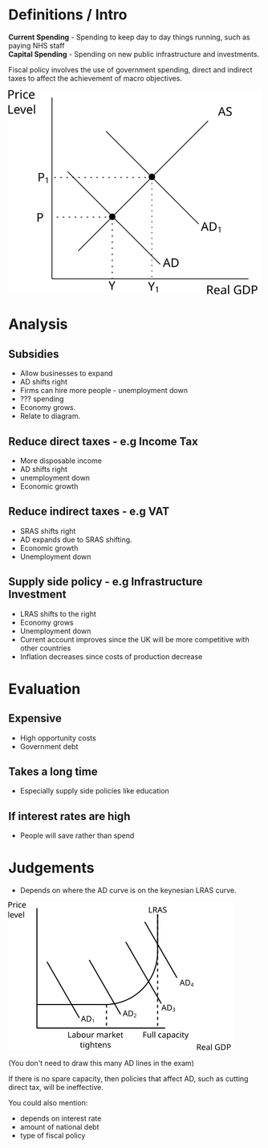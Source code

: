 # Definitions / Intro #
**Current Spending** - Spending to keep day to day things running, such as paying NHS staff  
**Capital Spending** - Spending on new public infrastructure and investments.

Fiscal policy involves the use of government spending, direct and indirect taxes to affect the achievement of macro objectives.

![](../diagrams/ad-shift-right.svg#mono-black)

# Analysis #

## Subsidies ##
- Allow businesses to expand
- AD shifts right
- Firms can hire more people - unemployment down
- ??? spending
- Economy grows.
- Relate to diagram.

## Reduce direct taxes - e.g Income Tax ##
- More disposable income
- AD shifts right
- unemployment down
- Economic growth

## Reduce indirect taxes - e.g VAT ##
- SRAS shifts right
- AD expands due to SRAS shifting.
- Economic growth
- Unemployment down

## Supply side policy - e.g Infrastructure Investment ##
- LRAS shifts to the right
- Economy grows
- Unemployment down
- Current account improves since the UK will be more competitive with other countries
- Inflation decreases since costs of production decrease

# Evaluation #

## Expensive ##
- High opportunity costs
- Government debt

## Takes a long time ##
- Especially supply side policies like education

## If interest rates are high ##
- People will save rather than spend

# Judgements #
- Depends on where the AD curve is on the keynesian LRAS curve.

![](../diagrams/keynesian_lras.svg#mono-black)

(You don't need to draw this many AD lines in the exam)

If there is no spare capacity, then policies that affect AD, such as cutting direct tax, will be ineffective.

You could also mention:
- depends on interest rate
- amount of national debt
- type of fiscal policy
